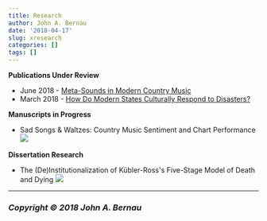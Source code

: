 ```yaml
---
title: Research
author: John A. Bernau
date: '2018-04-17'
slug: xresearch
categories: []
tags: []
---
```


**Publications Under Review** 

* June 2018  - [Meta-Sounds in Modern Country Music](/research/country-music)  
* March 2018  - [How Do Modern States Culturally Respond to Disasters?](/research/sympathetic-leviathan)


**Manuscripts in Progress**  

* Sad Songs & Waltzes: Country Music Sentiment and Chart Performance  
[<img src= "/research/cmsent1.jpg" />](/research/cmsent1.jpg)


**Dissertation Research**  

* The (De)Institutionalization of Kübler-Ross's Five-Stage Model of Death and Dying
[<img src= "/research/kr1.jpg" />](/research/kr1.jpg)

___

### *Copyright &copy; 2018 John A. Bernau*